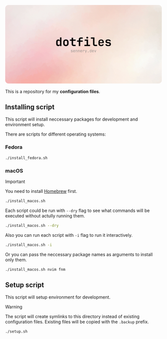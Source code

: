 <p align="center">
  <img alt="sennery dotfiles" src="/docs/readme-img.png" />
</p>

This is a repository for my **configuration files**.

## Installing script

This script will install neccessary packages for development and environment setup.

There are scripts for different operating systems:

### Fedora

```sh
./install_fedora.sh
```

### macOS

> [!IMPORTANT]
> You need to install [Homebrew](https://brew.sh/) first.

```sh
./install_macos.sh
```

Each script could be run with `--dry` flag to see what commands will be executed without actully running them.

```sh
./install_macos.sh --dry
```
Also you can run each script with `-i` flag to run it interactively.

```sh
./install_macos.sh -i
```

Or you can pass the neccessary package names as arguments to install only them.

```sh
./install_macos.sh nvim fnm
```

## Setup script

This script will setup environment for development.

> [!WARNING]
> The script will create symlinks to this directory instead of existing configuration files. Existing files will be copied with the `.backup` prefix.

```sh
./setup.sh
```
